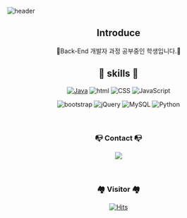 <!--
**baekjs0123/baekjs0123** is a ✨ _special_ ✨ repository because its `README.md` (this file) appears on your GitHub profile.

Here are some ideas to get you started:

- 🔭 I’m currently working on ...
- 🌱 I’m currently learning ...
- 👯 I’m looking to collaborate on ...
- 🤔 I’m looking for help with ...
- 💬 Ask me about ...
- 📫 How to reach me: ...
- 😄 Pronouns: ...
- ⚡ Fun fact: ...
-->
![header](https://capsule-render.vercel.app/api?type=waving&color=auto&height=150&section=header&text=🌱Jongseok%20Baek🌱&fontSize=50)

<div align="center">
  
  ## Introduce
  
  🌱Back-End 개발자 과정 공부중인 학생입니다.🌱
  
  ## 🧰 skills 🧰
  [![Java](https://img.shields.io/badge/Java-007396?style=flat-square&logo=Java&logoColor=#007396)](https://github.com/Joowon0220/weather) ![html](https://img.shields.io/badge/Html-E34F26?style=flat-square&logo=Html5&logoColor=white) ![CSS](https://img.shields.io/badge/CSS-1572B6?style=flat-square&logo=CSS3&logoColor=white) ![JavaScript](https://img.shields.io/badge/JavaScript-F7DF1E?style=flat-square&logo=JavaScript&logoColor=black) 
  
  ![bootstrap](https://img.shields.io/badge/-Bootstrap-7952B3?style=round-square&logo=bootstrap&logoColor=white) ![jQuery](https://img.shields.io/badge/-JQuery-0769AD?style=round-square&logo=jquery&logoColor=white) ![MySQL](https://img.shields.io/badge/-MySQL-4479A1?style=round-square&logo=jquery&logoColor=white) ![Python](https://img.shields.io/badge/Python-3776AB?style=round-square&logo=python&logoColor=white)
  <br><br><br>
  
<h3 align="center">📭 Contact 📭</h3>
  <a href="baekjs0123@naver.com">
    <img src="https://img.shields.io/badge/-baekjs0123@naver.com-crimson?style=round-square&logo=gmail&logoColor=white"/>
  </a>
  <br><br><br>
  
  ### 🏘️ Visitor 🏘️

[![Hits](https://hits.seeyoufarm.com/api/count/incr/badge.svg?url=https%3A%2F%2Fgithub.com%2Fbaekjs0123&count_bg=%2311D5A9&title_bg=%23555555&icon=&icon_color=%23E7E7E7&title=hits&edge_flat=false)](https://hits.seeyoufarm.com)
  
  
  
</div>
